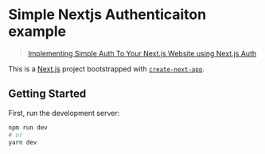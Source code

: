 # Simple Nextjs Authenticaiton example

> [Implementing Simple Auth To Your Next.js Website using Next.js Auth](https://javascript.plainenglish.io/implementing-simple-auth-to-your-next-js-website-using-next-js-auth-e136d77bb333)

This is a [Next.js](https://nextjs.org/) project bootstrapped with [`create-next-app`](https://github.com/vercel/next.js/tree/canary/packages/create-next-app).

## Getting Started

First, run the development server:

```bash
npm run dev
# or
yarn dev
```
